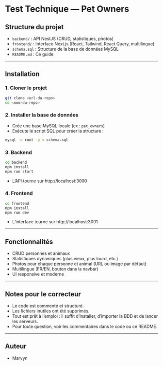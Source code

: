 # Test Technique — Pet Owners



## Structure du projet

- `backend/` : API NestJS (CRUD, statistiques, photos)
- `frontend/` : Interface Next.js (React, Tailwind, React Query, multilingue)
- `schema.sql` : Structure de la base de données MySQL
- `README.md` : Ce guide

---

## Installation

### 1. Cloner le projet

```sh
git clone <url-du-repo>
cd <nom-du-repo>
```

### 2. Installer la base de données

- Crée une base MySQL locale (ex : `pet_owners`)
- Exécute le script SQL pour créer la structure :

```sh
mysql -u root -p < schema.sql
```


### 3. Backend

```sh
cd backend
npm install
npm run start
```
- L’API tourne sur http://localhost:3000

### 4. Frontend

```sh
cd frontend
npm install
npm run dev
```
- L’interface tourne sur http://localhost:3001

---

## Fonctionnalités

- CRUD personnes et animaux
- Statistiques dynamiques (plus vieux, plus lourd, etc.)
- Photos pour chaque personne et animal (URL ou image par défaut)
- Multilingue (FR/EN, bouton dans la navbar)
- UI responsive et moderne

---

## Notes pour le correcteur

- Le code est commenté et structuré.
- Les fichiers inutiles ont été supprimés.
- Tout est prêt à l’emploi : il suffit d’installer, d’importer la BDD et de lancer les serveurs.
- Pour toute question, voir les commentaires dans le code ou ce README.

---

## Auteur

- Marvyn